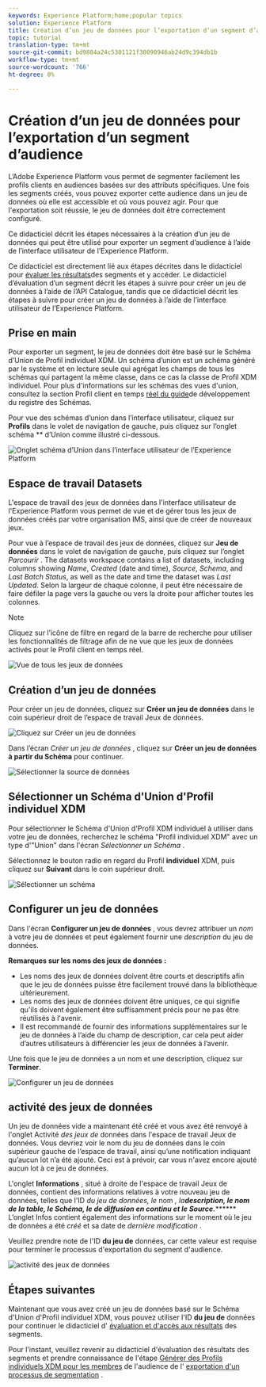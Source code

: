 ```yaml
---
keywords: Experience Platform;home;popular topics
solution: Experience Platform
title: Création d’un jeu de données pour l’exportation d’un segment d’audience
topic: tutorial
translation-type: tm+mt
source-git-commit: bd9884a24c5301121f30090946ab24d9c394db1b
workflow-type: tm+mt
source-wordcount: '766'
ht-degree: 0%

---
```



# Création d’un jeu de données pour l’exportation d’un segment d’audience

L’Adobe Experience Platform vous permet de segmenter facilement les profils clients en audiences basées sur des attributs spécifiques. Une fois les segments créés, vous pouvez exporter cette audience dans un jeu de données où elle est accessible et où vous pouvez agir. Pour que l&#39;exportation soit réussie, le jeu de données doit être correctement configuré.

Ce didacticiel décrit les étapes nécessaires à la création d’un jeu de données qui peut être utilisé pour exporter un segment d’audience à l’aide de l’interface utilisateur de l’Experience Platform.

Ce didacticiel est directement lié aux étapes décrites dans le didacticiel pour [évaluer les résultats](./evaluate-a-segment.md)des segments et y accéder. Le didacticiel d’évaluation d’un segment décrit les étapes à suivre pour créer un jeu de données à l’aide de l’API Catalogue, tandis que ce didacticiel décrit les étapes à suivre pour créer un jeu de données à l’aide de l’interface utilisateur de l’Experience Platform.

## Prise en main

Pour exporter un segment, le jeu de données doit être basé sur le Schéma d’Union de Profil individuel XDM. Un schéma d’union est un schéma généré par le système et en lecture seule qui agrégat les champs de tous les schémas qui partagent la même classe, dans ce cas la classe de Profil XDM individuel. Pour plus d&#39;informations sur les schémas des vues d&#39;union, consultez la section Profil client en temps [réel du guide](../../xdm/schema/composition.md#union)de développement du registre des Schémas.

Pour vue des schémas d’union dans l’interface utilisateur, cliquez sur **Profils** dans le volet de navigation de gauche, puis cliquez sur l’onglet schéma ** d’Union comme illustré ci-dessous.

![Onglet schéma d’Union dans l’interface utilisateur de l’Experience Platform](../images/tutorials/segment-export-dataset/union-schema-ui.png)


## Espace de travail Datasets

L&#39;espace de travail des jeux de données dans l&#39;interface utilisateur de l&#39;Experience Platform vous permet de vue et de gérer tous les jeux de données créés par votre organisation IMS, ainsi que de créer de nouveaux jeux.

Pour vue à l’espace de travail des jeux de données, cliquez sur **Jeu de données** dans le volet de navigation de gauche, puis cliquez sur l’onglet *Parcourir* . The datasets workspace contains a list of datasets, including columns showing *Name*, *Created* (date and time), *Source*, *Schema*, and *Last Batch Status*, as well as the date and time the dataset was *Last Updated*. Selon la largeur de chaque colonne, il peut être nécessaire de faire défiler la page vers la gauche ou vers la droite pour afficher toutes les colonnes.

>[!NOTE]
>
>Cliquez sur l’icône de filtre en regard de la barre de recherche pour utiliser les fonctionnalités de filtrage afin de ne vue que les jeux de données activés pour le Profil client en temps réel.

![Vue de tous les jeux de données](../images/tutorials/segment-export-dataset/datasets-workspace.png)

## Création d’un jeu de données

Pour créer un jeu de données, cliquez sur **Créer un jeu de données** dans le coin supérieur droit de l’espace de travail Jeux de données.

![Cliquez sur Créer un jeu de données](../images/tutorials/segment-export-dataset/dataset-click-create.png)

Dans l’écran *Créer un jeu de données* , cliquez sur **Créer un jeu de données à partir du Schéma** pour continuer.

![Sélectionner la source de données](../images/tutorials/segment-export-dataset/create-dataset.png)

## Sélectionner un Schéma d&#39;Union d&#39;Profil individuel XDM

Pour sélectionner le Schéma d&#39;Union d&#39;Profil XDM individuel à utiliser dans votre jeu de données, recherchez le schéma &quot;Profil individuel XDM&quot; avec un type d&#39;&quot;Union&quot; dans l&#39;écran *Sélectionner un Schéma* .

Sélectionnez le bouton radio en regard du Profil **individuel** XDM, puis cliquez sur **Suivant** dans le coin supérieur droit.

![Sélectionner un schéma](../images/tutorials/segment-export-dataset/select-schema.png)

## Configurer un jeu de données

Dans l&#39;écran **Configurer un jeu de données** , vous devrez attribuer un *nom* à votre jeu de données et peut également fournir une *description* du jeu de données.

**Remarques sur les noms des jeux de données :**
- Les noms des jeux de données doivent être courts et descriptifs afin que le jeu de données puisse être facilement trouvé dans la bibliothèque ultérieurement.
- Les noms des jeux de données doivent être uniques, ce qui signifie qu&#39;ils doivent également être suffisamment précis pour ne pas être réutilisés à l&#39;avenir.
- Il est recommandé de fournir des informations supplémentaires sur le jeu de données à l’aide du champ de description, car cela peut aider d’autres utilisateurs à différencier les jeux de données à l’avenir.

Une fois que le jeu de données a un nom et une description, cliquez sur **Terminer**.

![Configurer un jeu de données](../images/tutorials/segment-export-dataset/configure-dataset.png)

## activité des jeux de données

Un jeu de données vide a maintenant été créé et vous avez été renvoyé à l&#39;onglet Activité *des jeux de* données dans l&#39;espace de travail Jeux de données. Vous devriez voir le nom du jeu de données dans le coin supérieur gauche de l’espace de travail, ainsi qu’une notification indiquant qu’aucun lot n’a été ajouté. Ceci est à prévoir, car vous n&#39;avez encore ajouté aucun lot à ce jeu de données.

L&#39;onglet **Informations** , situé à droite de l&#39;espace de travail Jeux de données, contient des informations relatives à votre nouveau jeu de données, telles que l&#39;ID *du jeu de données, le* nom *, la**description, le nom de la table, le Schéma, le  de diffusion en continu et le Source.********* L’onglet Infos contient également des informations sur le moment où le jeu de données a été *créé* et sa date de *dernière modification* .

Veuillez prendre note de l&#39;ID **du jeu de** données, car cette valeur est requise pour terminer le processus d&#39;exportation du segment d&#39;audience.

![activité des jeux de données](../images/tutorials/segment-export-dataset/dataset-activity.png)

## Étapes suivantes

Maintenant que vous avez créé un jeu de données basé sur le Schéma d&#39;Union d&#39;Profil individuel XDM, vous pouvez utiliser l&#39;ID **du jeu de** données pour continuer le didacticiel d&#39; [évaluation et d&#39;accès aux résultats](./evaluate-a-segment.md) des segments.

Pour l&#39;instant, veuillez revenir au didacticiel d&#39;évaluation des résultats des segments et prendre connaissance de l&#39;étape [Générer des Profils individuels XDM pour les membres](./evaluate-a-segment.md#generate-profiles-for-audience-members) de l&#39;audience de l&#39; [exportation d&#39;un processus de segmentation](./evaluate-a-segment.md#export-a-segment) .
